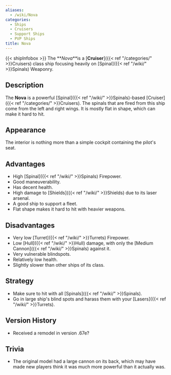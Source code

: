 ```yaml
---
aliases:
  - /wiki/Nova
categories:
  - Ships
  - Cruisers
  - Support Ships
  - PVP Ships
title: Nova
---
```


{{< shipInfobox >}} The **_Nova_**is a [**Cruiser**]({{< ref "/categories/" >}}Cruisers) class ship focusing heavily on [Spinal]({{< ref "/wiki/" >}}Spinals) Weaponry.

## Description

The **Nova** is a powerful [Spinal]({{< ref "/wiki/" >}}Spinals)-based [Cruiser]({{< ref "/categories/" >}}Cruisers). The spinals that are fired from this ship come from the left and right wings. It is mostly flat in shape, which can make it hard to hit.

## Appearance

The interior is nothing more than a simple cockpit containing the pilot's seat.

## Advantages

- High [Spinal]({{< ref "/wiki/" >}}Spinals) Firepower.
- Good maneuverability.
- Has decent health.
- High damage to [Shields]({{< ref "/wiki/" >}}Shields) due to its laser arsenal.
- A good ship to support a fleet.
- Flat shape makes it hard to hit with heavier weapons.

## Disadvantages

- Very low [Turret]({{< ref "/wiki/" >}}Turrets) Firepower.
- Low [Hull]({{< ref "/wiki/" >}}Hull) damage, with only the [Medium Cannon]({{< ref "/wiki/" >}}Spinals) against it.
- Very vulnerable blindspots.
- Relatively low health.
- Slightly slower than other ships of its class.

## Strategy

- Make sure to hit with all [Spinals]({{< ref "/wiki/" >}}Spinals).
- Go in large ship's blind spots and harass them with your [Lasers]({{< ref "/wiki/" >}}Turrets).

## Version History

- Received a remodel in version .67e?

## Trivia

- The original model had a large cannon on its back, which may have made new players think it was much more powerful than it actually was.
